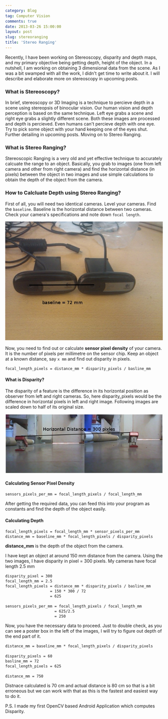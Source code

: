 ```yaml
---
category: Blog
tag: Computer Vision
comments: true
date: 2013-03-26 15:00:00
layout: post
slug: stereoranging
title: 'Stereo Ranging'
---
```


Recently, I have been working on Stereoscopy, disparity and depth maps, and my primary objective being getting depth, height of the object. In a nutshell, I am working on obtaining 3 dimensional data from the scene. As I was a bit swamped with all the work, I didn't get time to write about it. I will describe and elaborate more on stereoscopy in upcoming posts.

### What is Stereoscopy?

In brief, stereoscopy or 3D Imaging is a technique to percieve depth in a scene using stereopsis of binocular vision. Our human vision and depth perception is based on the same technique. Left eye grabs a scene and right eye grabs a slightly different scene. Both these images are processed and depth is percieved. Even humans can't percieve depth with one eye. Try to pick some object with your hand keeping one of the eyes shut. Further detailing in upcoming posts. Moving on to Stereo Ranging.

### What is Stereo Ranging?

Stereoscopic Ranging is a very old and yet effective technique to accurately calcuate the range to an object. Basically, you grab to images (one from left camera and other from right camera) and find the horizontal distance (in pixels) between the object in two images and use simple calculations to obtain the depth of the object from the camera.

### How to Calcluate Depth using Stereo Ranging?

First of all, you will need two identical cameras. Level your cameras. Find the `baseline`. Baseline is the horizontal distance between two cameras. Check your camera's specifications and note down `focal length`.

![Baseline](/assets/images/ranging2.jpg)

Now, you need to find out or calculate **sensor pixel density** of your camera. It is the number of pixels per millimetre on the sensor chip.
Keep an object at a known distance, say `x mm` and find out disparity in pixels.

    focal_length_pixels = distance_mm * disparity_pixels / basline_mm

#### What is Disparity?
The disparity of a feature is the difference in its horizontal position as observer from left and right cameras. So, here disparity_pixels would be the difference in horizontal pixels in left and right image. Following images are scaled down to half of its original size.

![Disparity](/assets/images/ranging1.jpg)

#### Calculating Sensor Pixel Density

    sensors_pixels_per_mm = focal_length_pixels / focal_length_mm

After getting the required data, you can feed this into your program as constants and find the depth of the object easily.

#### Calculating Depth

    focal_length_pixels = focal_length_mm * sensor_pixels_per_mm
    distance_mm = baseline_mm * focal_length_pixels / disparity_pixels

**distance_mm** is the depth of the object from the camera.

I have kept an object at around 150 mm distance from the camera. Using the two images, I have disparity in pixel = 300 pixels. My cameras have focal length 2.5 mm

    disparity_pixel = 300
    focal_length_mm = 2.5
    focal_length_pixels = distance_mm * disparity_pixels / basline_mm
                        = 150 * 300 / 72
                        = 625
    
    sensors_pixels_per_mm = focal_length_pixels / focal_length_mm
                          = 625/2.5
                          = 250

Now, you have the necessary data to proceed. Just to double check, as you can see a poster box in the left of the images, I will try to figure out depth of the end part of it.

    distance_mm = baseline_mm * focal_length_pixels / disparity_pixels

    disparity_pixels = 60
    basline_mm = 72
    focal_length_pixels = 625

    distance_mm = 750

Distnace calculated is 70 cm and actual distance is 80 cm so that is a bit erroneous but we can work with that as this is the fastest and easiest way to do it.

P.S. I made my first OpenCV based Android Application which computes Disparity.
                



